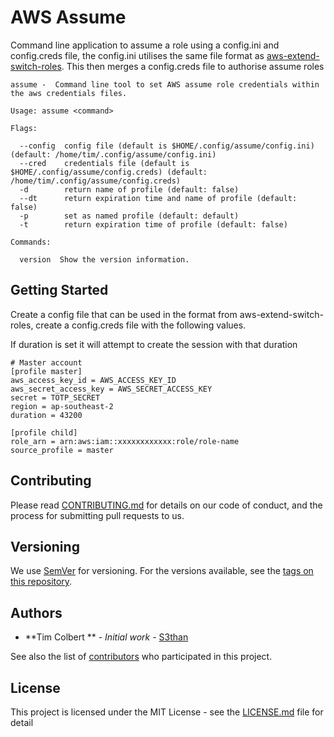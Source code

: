 # AWS Assume

Command line application to assume a role using a config.ini and config.creds file, the config.ini utilises the same file format as [aws-extend-switch-roles](https://github.com/tilfin/aws-extend-switch-roles). This then merges a config.creds file to authorise assume roles


    assume -  Command line tool to set AWS assume role credentials within the aws credentials files.

    Usage: assume <command>

    Flags:

      --config  config file (default is $HOME/.config/assume/config.ini) (default: /home/tim/.config/assume/config.ini)
      --cred    credentials file (default is $HOME/.config/assume/config.creds) (default: /home/tim/.config/assume/config.creds)
      -d        return name of profile (default: false)
      --dt      return expiration time and name of profile (default: false)
      -p        set as named profile (default: default)
      -t        return expiration time of profile (default: false)

    Commands:

      version  Show the version information.


## Getting Started

Create a config file that can be used in the format from aws-extend-switch-roles, create a config.creds file with the following values.

If duration is set it will attempt to create the session with that duration

    # Master account
    [profile master]
    aws_access_key_id = AWS_ACCESS_KEY_ID
    aws_secret_access_key = AWS_SECRET_ACCESS_KEY
    secret = TOTP_SECRET
    region = ap-southeast-2
    duration = 43200

    [profile child]
    role_arn = arn:aws:iam::xxxxxxxxxxxx:role/role-name
    source_profile = master


<!-- ### Prerequisites

NA

### Installing

A step by step series of examples that tell you have to get a development env running

Say what the step will be

```
Give the example
```

And repeat

```
until finished
```

End with an example of getting some data out of the system or using it for a little demo

## Running the tests

Explain how to run the automated tests for this system

### Break down into end to end tests

Explain what these tests test and why

```
Give an example
```

### And coding style tests

Explain what these tests test and why

```
Give an example
```

## Deployment

Add additional notes about how to deploy this on a live system -->

## Contributing

Please read [CONTRIBUTING.md](CONTRIBUTING.md) for details on our code of conduct, and the process for submitting pull requests to us.

## Versioning

We use [SemVer](http://semver.org/) for versioning. For the versions available, see the [tags on this repository](https://github.com/s3than/assume/tags).

## Authors

* **Tim Colbert ** - *Initial work* - [S3than](https://github.com/s3than)

See also the list of [contributors](https://github.com/s3than/assume/contributors) who participated in this project.

## License

This project is licensed under the MIT License - see the [LICENSE.md](LICENSE.md) file for detail

